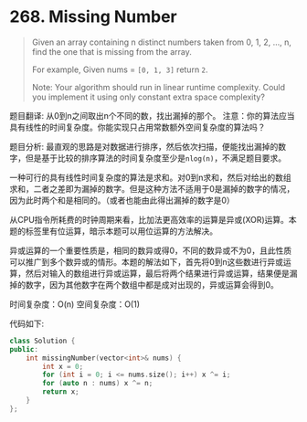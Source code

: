 # 268. Missing Number

> Given an array containing n distinct numbers taken from 0, 1, 2, ..., n, find the one that is missing from the array.
>
> For example, Given nums = `[0, 1, 3]` return `2`.
>
> Note: Your algorithm should run in linear runtime complexity. Could you implement it using only constant extra space complexity?

题目翻译: 从0到n之间取出n个不同的数，找出漏掉的那个。 注意：你的算法应当具有线性的时间复杂度。你能实现只占用常数额外空间复杂度的算法吗？

题目分析: 最直观的思路是对数据进行排序，然后依次扫描，便能找出漏掉的数字，但是基于比较的排序算法的时间复杂度至少是`nlog(n)`，不满足题目要求。

一种可行的具有线性时间复杂度的算法是求和。对0到n求和，然后对给出的数组求和，二者之差即为漏掉的数字。但是这种方法不适用于0是漏掉的数字的情况，因为此时两个和是相同的。（或者也能由此得出漏掉的数字是0）

从CPU指令所耗费的时钟周期来看，比加法更高效率的运算是异或\(XOR\)运算。本题的标签里有位运算，暗示本题可以用位运算的方法解决。

异或运算的一个重要性质是，相同的数异或得0，不同的数异或不为0，且此性质可以推广到多个数异或的情形。本题的解法如下，首先将0到n这些数进行异或运算，然后对输入的数组进行异或运算，最后将两个结果进行异或运算，结果便是漏掉的数字，因为其他数字在两个数组中都是成对出现的，异或运算会得到0。

时间复杂度：O\(n\) 空间复杂度：O\(1\)

代码如下:

```cpp
class Solution {
public:
    int missingNumber(vector<int>& nums) {
        int x = 0;
        for (int i = 0; i <= nums.size(); i++) x ^= i;
        for (auto n : nums) x ^= n;
        return x;
    }
};
```

